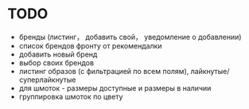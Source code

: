 # TODO
- бренды (листинг， добавить свой， уведомление о добавлении)
- список брендов фронту от рекомендалки
- добавить новый бренд
- выбор своих брендов
- листинг образов (с фильтрацией по всем полям), лайкнутые/суперлайкнутые
- для шмоток - размеры доступные и размеры в наличии
- группировка шмоток по цвету
